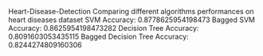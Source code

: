 Heart-Disease-Detection
Comparing different algorithms performances on heart diseases dataset
SVM Accuracy: 0.8778625954198473
Bagged SVM Accuracy: 0.8625954198473282
Decision Tree Accuracy: 0.8091603053435115
Bagged Decision Tree Accuracy: 0.8244274809160306

